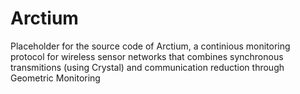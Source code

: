 # Arctium

Placeholder for the source code of Arctium, a continious monitoring protocol for wireless sensor networks that combines synchronous transmitions (using Crystal) and communication reduction through Geometric Monitoring
